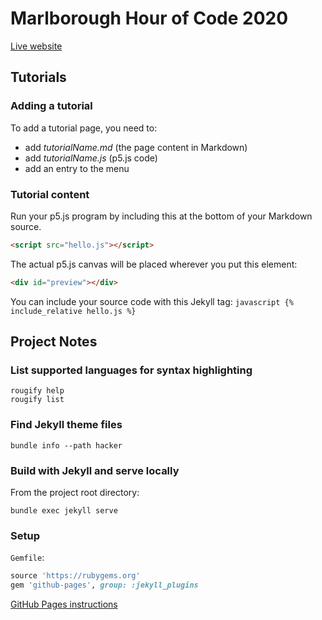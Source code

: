 # Marlborough Hour of Code 2020

[Live website](https://dkessner.github.io/MarlboroughHourOfCode2020)


## Tutorials

### Adding a tutorial

To add a tutorial page, you need to:

* add _tutorialName.md_ (the page content in Markdown)
* add _tutorialName.js_ (p5.js code)
* add an entry to the menu

### Tutorial content

Run your p5.js program by including this at the bottom of your Markdown source.
```html
<script src="hello.js"></script>
```

The actual p5.js canvas will be placed wherever you put this element:
```html
<div id="preview"></div>
```

You can include your source code with this Jekyll tag:
    ```javascript
    {% include_relative hello.js %}
    ```

## Project Notes

### List supported languages for syntax highlighting

```console
rougify help
rougify list
```

### Find Jekyll theme files

```console
bundle info --path hacker
```

### Build with Jekyll and serve locally

From the project root directory:
```console
bundle exec jekyll serve
```

### Setup

`Gemfile`:
```ruby
source 'https://rubygems.org'
gem 'github-pages', group: :jekyll_plugins
```

[GitHub Pages instructions](https://docs.github.com/en/enterprise/2.14/user/articles/setting-up-your-github-pages-site-locally-with-jekyll)


